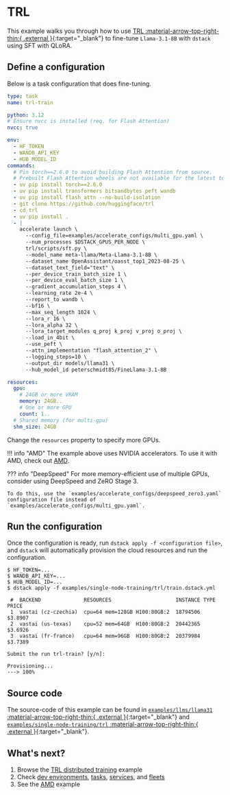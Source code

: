 # TRL

This example walks you through how to use [TRL :material-arrow-top-right-thin:{ .external }](https://github.com/huggingface/trl){:target="_blank"} to fine-tune `Llama-3.1-8B` with `dstack` using SFT with QLoRA.

## Define a configuration

Below is a task configuration that does fine-tuning.

<div editor-title="examples/single-node-training/trl/train.dstack.yml"> 

```yaml
type: task
name: trl-train

python: 3.12
# Ensure nvcc is installed (req. for Flash Attention) 
nvcc: true

env:
  - HF_TOKEN
  - WANDB_API_KEY
  - HUB_MODEL_ID
commands:
  # Pin torch==2.6.0 to avoid building Flash Attention from source.
  # Prebuilt Flash Attention wheels are not available for the latest torch==2.7.0.
  - uv pip install torch==2.6.0
  - uv pip install transformers bitsandbytes peft wandb
  - uv pip install flash_attn --no-build-isolation
  - git clone https://github.com/huggingface/trl
  - cd trl
  - uv pip install .
  - |
    accelerate launch \
      --config_file=examples/accelerate_configs/multi_gpu.yaml \
      --num_processes $DSTACK_GPUS_PER_NODE \
      trl/scripts/sft.py \
      --model_name meta-llama/Meta-Llama-3.1-8B \
      --dataset_name OpenAssistant/oasst_top1_2023-08-25 \
      --dataset_text_field="text" \
      --per_device_train_batch_size 1 \
      --per_device_eval_batch_size 1 \
      --gradient_accumulation_steps 4 \
      --learning_rate 2e-4 \
      --report_to wandb \
      --bf16 \
      --max_seq_length 1024 \
      --lora_r 16 \
      --lora_alpha 32 \
      --lora_target_modules q_proj k_proj v_proj o_proj \
      --load_in_4bit \
      --use_peft \
      --attn_implementation "flash_attention_2" \
      --logging_steps=10 \
      --output_dir models/llama31 \
      --hub_model_id peterschmidt85/FineLlama-3.1-8B

resources:
  gpu:
    # 24GB or more VRAM
    memory: 24GB..
    # One or more GPU
    count: 1..
  # Shared memory (for multi-gpu)
  shm_size: 24GB
```

</div>

Change the `resources` property to specify more GPUs.

!!! info "AMD"
    The example above uses NVIDIA accelerators. To use it with AMD, check out [AMD](https://dstack.ai/examples/accelerators/amd#trl).

??? info "DeepSpeed"
    For more memory-efficient use of multiple GPUs, consider using DeepSpeed and ZeRO Stage 3.

    To do this, use the `examples/accelerate_configs/deepspeed_zero3.yaml` configuration file instead of 
    `examples/accelerate_configs/multi_gpu.yaml`.

## Run the configuration

Once the configuration is ready, run `dstack apply -f <configuration file>`, and `dstack` will automatically provision the
cloud resources and run the configuration.

<div class="termy">

```shell
$ HF_TOKEN=...
$ WANDB_API_KEY=...
$ HUB_MODEL_ID=...
$ dstack apply -f examples/single-node-training/trl/train.dstack.yml

 #  BACKEND              RESOURCES                     INSTANCE TYPE  PRICE     
 1  vastai (cz-czechia)  cpu=64 mem=128GB H100:80GB:2  18794506       $3.8907   
 2  vastai (us-texas)    cpu=52 mem=64GB  H100:80GB:2  20442365       $3.6926   
 3  vastai (fr-france)   cpu=64 mem=96GB  H100:80GB:2  20379984       $3.7389

Submit the run trl-train? [y/n]:

Provisioning...
---> 100%
```

</div>

## Source code

The source-code of this example can be found in 
[`examples/llms/llama31` :material-arrow-top-right-thin:{ .external }](https://github.com/dstackai/dstack/blob/master/examples/llms/llama31){:target="_blank"} and [`examples/single-node-training/trl` :material-arrow-top-right-thin:{ .external }](https://github.com/dstackai/dstack/blob/master/examples/single-node-training/trl){:target="_blank"}.

## What's next?

1. Browse the [TRL distributed training](https://dstack.ai/docs/examples/distributed-training/trl) example
2. Check [dev environments](https://dstack.ai/docs/dev-environments), [tasks](https://dstack.ai/docs/tasks), 
   [services](https://dstack.ai/docs/services), and [fleets](https://dstack.ai/docs/fleets)
3. See the [AMD](https://dstack.ai/examples/accelerators/amd#trl) example 
